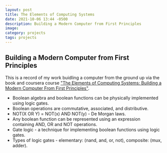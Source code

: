 ```yaml
---
layout: post
title: The Elements of Computing Systems
date: 2021-10-06 13:44 -0500
description: Building a Modern Computer from First Principles
image: 
category: projects
tags: projects
---
```


## Building a Modern Computer from First Principles

This is a record of my work buidling a computer from the ground up via the book
and coursera course <u>"The Elements of Computing Systems: Building a Modern Computer 
From First Principles"</u>.


- Boolean algebra and boolean functions can be physically implemented using logic gates.
- Boolean operations are commutative, associated, and distributive.
- NOT(X OR Y) = NOT(x) AND NOT(y) - De Morgan laws.
- Any boolean function can be represented using an expression containing AND, OR and NOT operations.
- Gate logic - a technique for implementing boolean functions using logic gates.
- Types of logic gates - elementary: (nand, and, or, not), composite: (mux, adder).
